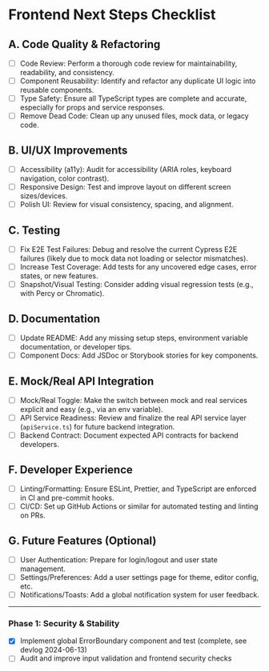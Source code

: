 # Frontend Next Steps Checklist

## A. Code Quality & Refactoring
- [ ] Code Review: Perform a thorough code review for maintainability, readability, and consistency.
- [ ] Component Reusability: Identify and refactor any duplicate UI logic into reusable components.
- [ ] Type Safety: Ensure all TypeScript types are complete and accurate, especially for props and service responses.
- [ ] Remove Dead Code: Clean up any unused files, mock data, or legacy code.

## B. UI/UX Improvements
- [ ] Accessibility (a11y): Audit for accessibility (ARIA roles, keyboard navigation, color contrast).
- [ ] Responsive Design: Test and improve layout on different screen sizes/devices.
- [ ] Polish UI: Review for visual consistency, spacing, and alignment.

## C. Testing
- [ ] Fix E2E Test Failures: Debug and resolve the current Cypress E2E failures (likely due to mock data not loading or selector mismatches).
- [ ] Increase Test Coverage: Add tests for any uncovered edge cases, error states, or new features.
- [ ] Snapshot/Visual Testing: Consider adding visual regression tests (e.g., with Percy or Chromatic).

## D. Documentation
- [ ] Update README: Add any missing setup steps, environment variable documentation, or developer tips.
- [ ] Component Docs: Add JSDoc or Storybook stories for key components.

## E. Mock/Real API Integration
- [ ] Mock/Real Toggle: Make the switch between mock and real services explicit and easy (e.g., via an env variable).
- [ ] API Service Readiness: Review and finalize the real API service layer (`apiService.ts`) for future backend integration.
- [ ] Backend Contract: Document expected API contracts for backend developers.

## F. Developer Experience
- [ ] Linting/Formatting: Ensure ESLint, Prettier, and TypeScript are enforced in CI and pre-commit hooks.
- [ ] CI/CD: Set up GitHub Actions or similar for automated testing and linting on PRs.

## G. Future Features (Optional)
- [ ] User Authentication: Prepare for login/logout and user state management.
- [ ] Settings/Preferences: Add a user settings page for theme, editor config, etc.
- [ ] Notifications/Toasts: Add a global notification system for user feedback.

---

### Phase 1: Security & Stability
- [x] Implement global ErrorBoundary component and test (complete, see devlog 2024-06-13)
- [ ] Audit and improve input validation and frontend security checks 